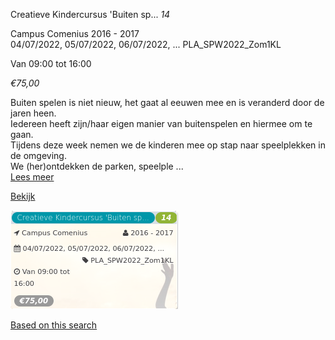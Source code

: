 Creatieve Kindercursus 'Buiten sp... *14*

Campus Comenius 2016 - 2017  
04/07/2022, 05/07/2022, 06/07/2022, ... PLA\_SPW2022\_Zom1KL  

Van 09:00 tot 16:00

*€75,00*

  

Buiten spelen is niet nieuw, het gaat al eeuwen mee en is veranderd door de jaren heen.  
Iedereen heeft zijn/haar eigen manier van buitenspelen en hiermee om te gaan.  
Tijdens deze week nemen we de kinderen mee op stap naar speelplekken in de omgeving.  
We (her)ontdekken de parken, speelple  ...  
[Lees meer](https://tickets.vgc.be/activity/subscribe/PLA_SPW2022_Zom1KL)

[Bekijk](https://tickets.vgc.be/activity/subscribe/PLA_SPW2022_Zom1KL)

![](72472.png)

[Based on this search](https://tickets.vgc.be/activity/index?&vrijeplaatsen=1&Age%5B%5D=3%2C5&entity=286)